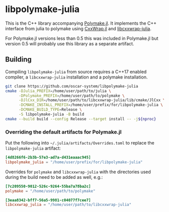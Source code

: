 # libpolymake-julia

This is the C++ library accompanying [Polymake.jl](https://github.com/oscar-system/Polymake.jl).
It implements the C++ interface from julia to polymake using [CxxWrap.jl](https://github.com/JuliaInterop/CxxWrap.jl) and [libcxxwrap-julia](https://github.com/JuliaInterop/libcxxwrap-julia).

For Polymake.jl versions less than 0.5 this was included in Polymake.jl but version 0.5 will probably use this library as a separate artifact.

## Building

Compiling `libpolymake-julia` from source requires a C++17 enabled compiler, a `libcxxwrap-julia` installation and a polymake installation.

```bash
git clone https://github.com/oscar-system/libpolymake-julia
cmake -DJulia_PREFIX=/home/user/path/to/julia \
      -DPolymake_PREFIX=/home/user/path/to/polymake \
      -DJlCxx_DIR=/home/user/path/to/libcxxwrap-julia/lib/cmake/JlCxx \
      -DCMAKE_INSTALL_PREFIX=/home/user/prefix/for/libpolymake-julia \
      -DCMAKE_BUILD_TYPE=Release \
      -S libpolymake-julia -B build
cmake --build build --config Release --target install -- -j${nproc}
```

### Overriding the default artifacts for Polymake.jl

Put the following into `~/.julia/artifacts/Overrides.toml` to replace the `libpolymake-julia` artifact:

```toml
[4d8266f6-2b3b-57e3-ad7a-d431eaaac945]
libpolymake_julia = "/home/user/prefix/for/libpolymake-julia"
```

Overrides for `polymake` and `libcxxwrap-julia` with the directories used during the build need to be added as well, e.g.:

```toml
[7c209550-9012-526c-9264-55ba7a78ba2c]
polymake = "/home/user/path/to/polymake"

[3eaa8342-bff7-56a5-9981-c04077f7cee7]
libcxxwrap_julia = "/home/user/path/to/libcxxwrap-julia"
```
